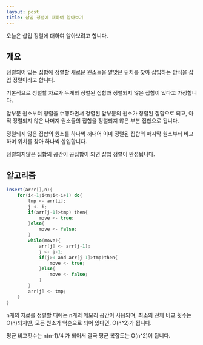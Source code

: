 ```yaml
---
layout: post
title: 삽입 정렬에 대하여 알아보기
---
```


오늘은 삽입 정렬에 대하여 알아보려고 합니다.

## 개요

정렬되어 있는 집합에 정렬할 새로운 원소들을 알맞은 위치를 찾아 삽입하는 방식을 삽입 정렬이라고 합니다.

기본적으로 정렬할 자료가 두개의 정렬된 집합과 정렬되지 않은 집합이 있다고 가정합니다.

앞부분 원소부터 정렬을 수행하면서 정렬된 앞부분의 원소가 정렬된 집합으로 되고, 아직 정렬되지 않은 나머지 원소들의 집합을 정렬되지 않은 부분 집합으로 됩니다.

정렬되지 않은 집합의 원소를 하나씩 꺼내어 이미 정렬된 집합의 마지막 원소부터 비교하며 위치를 찾아 하나씩 삽입합니다.

정렬되지않은 집합의 공간이 공집합이 되면 삽입 정렬이 완성됩니다.

## 알고리즘

```java
insert(arrr[],n){
    for(i<-1;i<n;i<-i+1) do{
        tmp <- arr[i];
        j <- i;
        if(arr[j-1]>tmp) then{
            move <- true;
        }else{
            move <- false;
        }
        while(move){
            arr[j] <- arr[j-1];
            j <- j-1;
            if(j>0 and arr[j-1]>tmp)then{
                move <- true;
            }else{
                move <- false;
            }
        }
        arr[j] <- tmp;
    }
}
```

n개의 자료를 정렬할 때에는 n개의 메모리 공간이 사용되며, 최소의 전체 비교 횟수는 O(n)되지만, 모든 원소가 역순으로 되어 있다면, O(n^2)가 됩니다.

평균 비교횟수는 n(n-1)/4 가 되어서 결국 평균 복잡도는 O(n^2)이 됩니다.